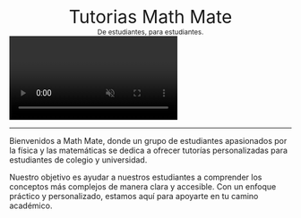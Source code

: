 # 

<div style="text-align: center; font-size: 32px;">
Tutorias Math Mate
</div>

<div style="text-align: center; font-size: 12px;">
De estudiantes, para estudiantes.
</div>

<div style="text-align: center; margin: 0; padding: 0; border: none;">
    <video autoplay muted playsinline style="display: block; margin: 0; padding: 0; border: none;">
        <source src="media/logo_estoymal.mp4" type="video/mp4">
        <img src="media/logo.jpg" style="max-width: 100%; height: auto;" />
    </video>
</div>

---

Bienvenidos a Math Mate, donde un grupo de estudiantes apasionados por la física y las matemáticas se dedica a ofrecer tutorías personalizadas para estudiantes de colegio y universidad.

 
Nuestro objetivo es ayudar a nuestros estudiantes a comprender los conceptos más complejos de manera clara y accesible. Con un enfoque práctico y personalizado, estamos aquí para apoyarte en tu camino académico.
